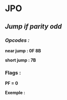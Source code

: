 # JPO

## *Jump if parity odd*

### *Opcodes :*

**near jump : 0F 8B**

**short jump : 7B**

### Flags :

**PF = 0**

 

**Exemple :**